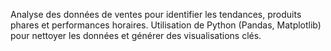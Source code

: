 Analyse des données de ventes pour identifier les tendances, produits phares et performances horaires.
Utilisation de Python (Pandas, Matplotlib) pour nettoyer les données et générer des visualisations clés.
